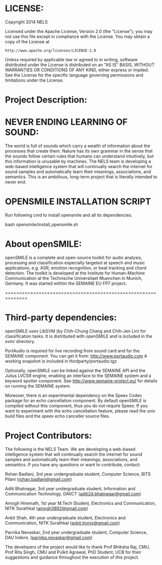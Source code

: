 LICENSE: 
===================
Copyright 2014 NELS

Licensed under the Apache License, Version 2.0 (the "License");
you may not use this file except in compliance with the License.
You may obtain a copy of the License at

    http://www.apache.org/licenses/LICENSE-2.0

Unless required by applicable law or agreed to in writing, software
distributed under the License is distributed on an "AS IS" BASIS,
WITHOUT WARRANTIES OR CONDITIONS OF ANY KIND, either express or implied.
See the License for the specific language governing permissions and
limitations under the License.

Project Description: 
=========================
NEVER ENDING LEARNING OF SOUND: 
=========================
The world is full of sounds which carry a wealth of information about the processes that create them. Nature has its own grammar in the sense that the sounds follow certain rules that humans can understand intuitively, but this information is unusable by machines. The NELS team is developing a web-based intelligence system that will continually search the internet for sound samples and automatically learn their meanings, associations, and semantics. This is an ambitious, long-term project that is literally intended to never end.


OPENSMILE INSTALLATION SCRIPT
=========================

Run following cmd to install opensmile and all its dependencies.
 
bash opensmile/install_opensmile.sh


About openSMILE:
================

openSMILE is a complete and open-source toolkit for audio analysis, processing and classification especially targeted at speech and music applications, e.g. ASR, emotion recognition, or beat tracking and chord detection.
The toolkit is developed at the Institute for Human-Machine Communication at the Technische Universitaet Muenchen in Munich, Germany.
It was started withtin the SEMAINE EU FP7 project.

==============================================================


Third-party dependencies:
=========================

openSMILE uses LibSVM (by Chih-Chung Chang and Chih-Jen Lin) for classification tasks. It is distributed with openSMILE and is included in the svm/ directory.

PortAudio is required for live recording from sound card and for the SEMAINE component.
You can get it from: http://www.portaudio.com
A working snapshot is included in thirdparty/portaudio.tgz

Optionally, openSMILE can be linked against the SEMAINE API and the Julius LVCSR engine, enabling an interface to the SEMAINE system and a keyword spotter component. See http://www.semaine-project.eu/ for details on running the SEMAINE system.

Moreover, there is an experimental dependency on the Speex Codec package for an echo cancellation component. By default openSMILE is compiled without this component, thus you do not require Speex. If you want to experiment with the echo cancellation feature, please read the unix build files and the speex echo canceller source files. 


Project Contributors:
=========================

The following is the NELS Team. We are developing a web-based intelligence system that will continually search the internet for sound samples and automatically learn their meanings, associations, and semantics. If you have any questions or want to contribute, contact:

Rohan Badlani, 3rd year undergraduate student, Computer Science, BITS Pilani (rohan.badlani@gmail.com)

Aditi Bhatnagar, 3rd year undergraduate student, Information and Communication Technology, DAIICT (aditi24.bhatnagar@gmail.com)

Amogh Hiremath, 1st year M.Tech Student, Electronics and Communication, NITK Surathkal (amogh3892@gmail.com)

Ankit Shah, 4th year undergraduate student, Electronics and Communication, NITK Surathkal (ankit.tronix@gmail.com)

Parnika Nevaskar, 2nd year undergraduate student, Computer Science, DAU Indore, (parnika.nevaskar@gmail.com)

The developers of the project would like to thank Prof Bhiksha Raj, CMU, Prof Rita Singh, CMU and Pulkit Agrawal, PhD Student, UCB for their suggestions and guidance throughout the execution of this project.

